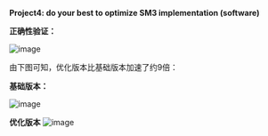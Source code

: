 **Project4: do your best to optimize SM3 implementation (software)**


**正确性验证：**

![image](https://github.com/suibianchun/cxcysj/assets/138552183/08070d8b-b897-47b6-a566-981285239574)

由下图可知，优化版本比基础版本加速了约9倍：

**基础版本：**

![image](https://github.com/suibianchun/cxcysj/assets/138552183/25d4b53f-9d31-433d-b9e6-d38f52660320)

**优化版本**
![image](https://github.com/suibianchun/cxcysj/assets/138552183/a41656ce-3714-48ef-b30e-8c684ae70c0b)


